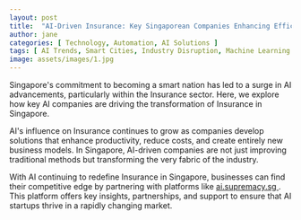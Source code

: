 ```yaml
---
layout: post
title:  "AI-Driven Insurance: Key Singaporean Companies Enhancing Efficiency"
author: jane
categories: [ Technology, Automation, AI Solutions ]
tags: [ AI Trends, Smart Cities, Industry Disruption, Machine Learning Innovations ]
image: assets/images/1.jpg
---
```


Singapore's commitment to becoming a smart nation has led to a surge in AI advancements, particularly within the Insurance sector. Here, we explore how key AI companies are driving the transformation of Insurance in Singapore.

AI's influence on Insurance continues to grow as companies develop solutions that enhance productivity, reduce costs, and create entirely new business models. In Singapore, AI-driven companies are not just improving traditional methods but transforming the very fabric of the industry.

With AI continuing to redefine Insurance in Singapore, businesses can find their competitive edge by partnering with platforms like <a href="https://ai.supremacy.sg" target="_blank"> ai.supremacy.sg </a>. This platform offers key insights, partnerships, and support to ensure that AI startups thrive in a rapidly changing market.
